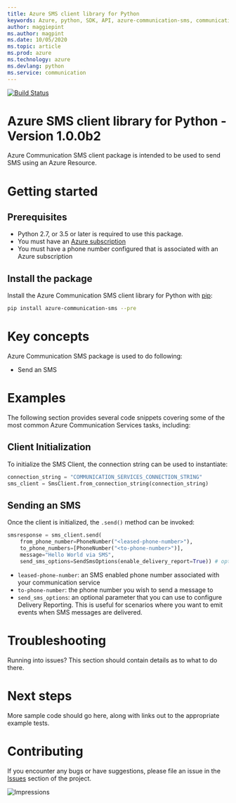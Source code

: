 ```yaml
---
title: Azure SMS client library for Python
keywords: Azure, python, SDK, API, azure-communication-sms, communication
author: maggiepint
ms.author: magpint
ms.date: 10/05/2020
ms.topic: article
ms.prod: azure
ms.technology: azure
ms.devlang: python
ms.service: communication
---
```


[![Build Status](https://dev.azure.com/azure-sdk/public/_apis/build/status/azure-sdk-for-python.client?branchName=master)](https://dev.azure.com/azure-sdk/public/_build/latest?definitionId=46?branchName=master)

# Azure SMS client library for Python - Version 1.0.0b2 


Azure Communication SMS client package is intended to be used to send SMS using an Azure Resource. 

# Getting started

## Prerequisites

* Python 2.7, or 3.5 or later is required to use this package.
* You must have an [Azure subscription](https://azure.microsoft.com/free/)
* You must have a phone number configured that is associated with an Azure subscription

## Install the package

Install the Azure Communication SMS client library for Python with [pip](https://pypi.org/project/pip/):

```bash
pip install azure-communication-sms --pre
```

# Key concepts

Azure Communication SMS package is used to do following:
- Send an SMS

# Examples

The following section provides several code snippets covering some of the most common Azure Communication Services tasks, including:

<!-- - [Client Initialization](#client-initialization)
- [Sending an SMS](#sending-an-sms) -->

## Client Initialization

To initialize the SMS Client, the connection string can be used to instantiate:

```Python
connection_string = "COMMUNICATION_SERVICES_CONNECTION_STRING"
sms_client = SmsClient.from_connection_string(connection_string)
```

## Sending an SMS

Once the client is initialized, the `.send()` method can be invoked:

```Python
smsresponse = sms_client.send(
    from_phone_number=PhoneNumber("<leased-phone-number>"),
    to_phone_numbers=[PhoneNumber("<to-phone-number>")],
    message="Hello World via SMS",
    send_sms_options=SendSmsOptions(enable_delivery_report=True)) # optional property
```

- `leased-phone-number`: an SMS enabled phone number associated with your communication service
- `to-phone-number`: the phone number you wish to send a message to
- `send_sms_options`: an optional parameter that you can use to configure Delivery Reporting. This is useful for scenarios where you want to emit events when SMS messages are delivered.

# Troubleshooting

Running into issues? This section should contain details as to what to do there.

# Next steps

More sample code should go here, along with links out to the appropriate example tests.

# Contributing

If you encounter any bugs or have suggestions, please file an issue in the [Issues](<https://github.com/Azure/azure-sdk-for-python/issues>) section of the project.

![Impressions](https://azure-sdk-impressions.azurewebsites.net/api/impressions/azure-sdk-for-python%2Fsdk%2Ftemplate%2Fazure-template%2FREADME.png)
